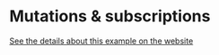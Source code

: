 # Mutations & subscriptions

[See the details about this example on the website](https://the-guild.dev/graphql/stitching/handbook/foundation/mutations-and-subscriptions)
